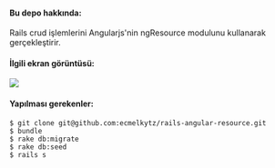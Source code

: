 #### Bu depo hakkında:
Rails crud işlemlerini Angularjs'nin ngResource modulunu kullanarak gerçekleştirir.

#### İlgili ekran görüntüsü:
![](http://res.cloudinary.com/dro8cemyf/image/upload/v1461676673/books_ialrlp.png)

#### Yapılması gerekenler:
```
$ git clone git@github.com:ecmelkytz/rails-angular-resource.git
$ bundle
$ rake db:migrate
$ rake db:seed
$ rails s
```
